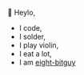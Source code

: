 👋 Heylo,
- I code,
- I solder,
- I play violin,
- I eat a lot,
- I am [eight-bitguy](https://eightbitguy.in)
